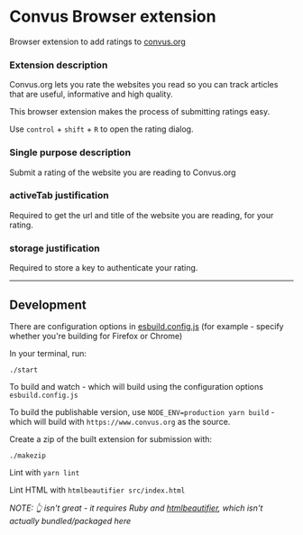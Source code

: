 # Convus Browser extension

Browser extension to add ratings to [convus.org](https://www.convus.org)

### Extension description

Convus.org lets you rate the websites you read so you can track articles that are useful, informative and high quality.

This browser extension makes the process of submitting ratings easy.

Use `control` + `shift` + `R` to open the rating dialog.

### Single purpose description

Submit a rating of the website you are reading to Convus.org

### activeTab justification

Required to get the url and title of the website you are reading, for your rating.

### storage justification

Required to store a key to authenticate your rating.

---

## Development

There are configuration options in [esbuild.config.js](esbuild.config.js) (for example - specify whether you're building for Firefox or Chrome)

In your terminal, run:

    ./start

To build and watch - which will build using the configuration options `esbuild.config.js`

To build the publishable version, use `NODE_ENV=production yarn build` - which will build with `https://www.convus.org` as the source.

Create a zip of the built extension for submission with:

    ./makezip

Lint with `yarn lint`

Lint HTML with `htmlbeautifier src/index.html`

_NOTE: 👆 isn't great - it requires Ruby and [htmlbeautifier](https://github.com/threedaymonk/htmlbeautifier/), which isn't actually bundled/packaged here_

